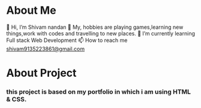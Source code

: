 # About Me

 👋 Hi, I’m Shivam nandan
 👀 My, hobbies are playing games,learning new things,work with codes and travelling to new places.
 🌱 I’m currently learning Full stack Web Development
 📫 How to reach me shivam9135223861@gmail.com
 # About Project

### this project is based on my portfolio in which i am using HTML & CSS.